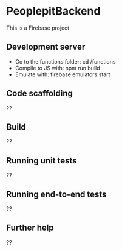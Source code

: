 # PeoplepitBackend

This is a Firebase project

## Development server

* Go to the functions folder: cd /functions
* Compile to JS with: npm run build
* Emulate with: firebase emulators:start

## Code scaffolding

??

## Build

??

## Running unit tests

??

## Running end-to-end tests

??

## Further help

??